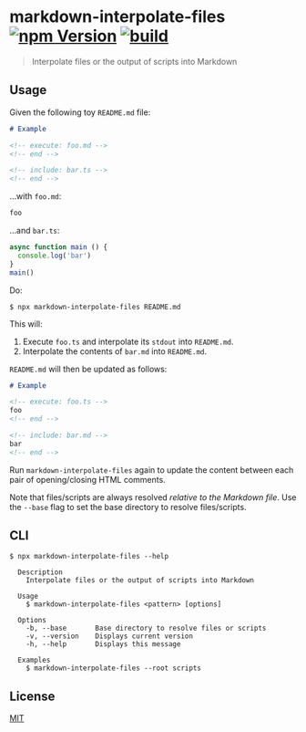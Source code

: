 # markdown-interpolate-files [![npm Version](https://img.shields.io/npm/v/markdown-interpolate-files?cacheSeconds=1800)](https://www.npmjs.com/package/markdown-interpolate-files) [![build](https://github.com/yuanqing/markdown-interpolate-files/workflows/build/badge.svg)](https://github.com/yuanqing/markdown-interpolate-files/actions?query=workflow%3Abuild)

> Interpolate files or the output of scripts into Markdown

## Usage

Given the following toy `README.md` file:

```md
# Example

<!-- execute: foo.md -->
<!-- end -->

<!-- include: bar.ts -->
<!-- end -->
```

…with `foo.md`:

```md
foo
```

…and `bar.ts`:

```ts
async function main () {
  console.log('bar')
}
main()
```

Do:

```
$ npx markdown-interpolate-files README.md
```

This will:

1. Execute `foo.ts` and interpolate its `stdout` into `README.md`.
2. Interpolate the contents of `bar.md` into `README.md`.

`README.md` will then be updated as follows:

```md
# Example

<!-- execute: foo.ts -->
foo
<!-- end -->

<!-- include: bar.md -->
bar
<!-- end -->
```

Run `markdown-interpolate-files` again to update the content between each pair of opening/closing HTML comments.

Note that files/scripts are always resolved *relative to the Markdown file*. Use the `--base` flag to set the base directory to resolve files/scripts.

## CLI

```
$ npx markdown-interpolate-files --help

  Description
    Interpolate files or the output of scripts into Markdown

  Usage
    $ markdown-interpolate-files <pattern> [options]

  Options
    -b, --base       Base directory to resolve files or scripts
    -v, --version    Displays current version
    -h, --help       Displays this message

  Examples
    $ markdown-interpolate-files --root scripts

```

## License

[MIT](/LICENSE.md)
